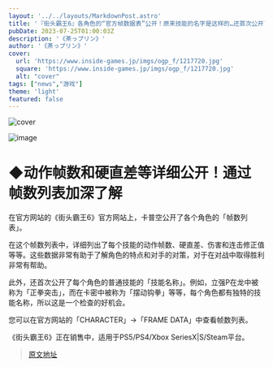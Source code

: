 ```yaml
---
layout: '../../layouts/MarkdownPost.astro'
title: '『街头霸王6』各角色的“官方帧数据表”公开！原来技能的名字是这样的…还首次公开了普通攻击的“技能名”'
pubDate: 2023-07-25T01:00:03Z
description: '《茶っプリン》'
author: '《茶っプリン》'
cover:
  url: 'https://www.inside-games.jp/imgs/ogp_f/1217720.jpg'
  square: 'https://www.inside-games.jp/imgs/ogp_f/1217720.jpg'
  alt: "cover"
tags: ["news","游戏"]
theme: 'light'
featured: false
---
```


![cover](https://www.inside-games.jp/imgs/ogp_f/1217720.jpg)

![image](https://www.inside-games.jp/imgs/zoom/1217721.jpg)

# ◆动作帧数和硬直差等详细公开！通过帧数列表加深了解

在官方网站的《街头霸王6》官方网站上，卡普空公开了各个角色的「帧数列表」。

在这个帧数列表中，详细列出了每个技能的动作帧数、硬直差、伤害和连击修正值等等。这些数据非常有助于了解角色的特点和对手的对策，对于在对战中取得胜利非常有帮助。

此外，还首次公开了每个角色的普通技能的「技能名称」。例如，立强P在龙中被称为「正拳突击」，而在卡密中被称为「摆动钩拳」等等，每个角色都有独特的技能名称，所以这是一个检查的好机会。

您可以在官方网站的「CHARACTER」→「FRAME DATA」中查看帧数列表。

《街头霸王6》正在销售中，适用于PS5/PS4/Xbox SeriesX|S/Steam平台。

>[原文地址](https://www.inside-games.jp/article/2023/07/25/147377.html)  